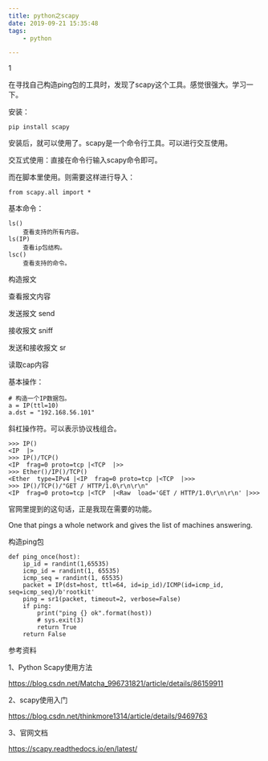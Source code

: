 ```yaml
---
title: python之scapy
date: 2019-09-21 15:35:48
tags:
	- python

---
```


1

在寻找自己构造ping包的工具时，发现了scapy这个工具。感觉很强大。学习一下。

安装：

```
pip install scapy
```

安装后，就可以使用了。scapy是一个命令行工具。可以进行交互使用。

交互式使用：直接在命令行输入scapy命令即可。

而在脚本里使用。则需要这样进行导入：

```
from scapy.all import *
```

基本命令：

```
ls()
	查看支持的所有内容。
ls(IP)
	查看ip包结构。
lsc()
	查看支持的命令。
```



构造报文

查看报文内容

发送报文 send

接收报文 sniff

发送和接收报文 sr

读取cap内容



基本操作：

```
# 构造一个IP数据包。
a = IP(ttl=10)
a.dst = "192.168.56.101"
```

斜杠操作符。可以表示协议栈组合。

```
>>> IP()
<IP  |>
>>> IP()/TCP()
<IP  frag=0 proto=tcp |<TCP  |>>
>>> Ether()/IP()/TCP()
<Ether  type=IPv4 |<IP  frag=0 proto=tcp |<TCP  |>>>
>>> IP()/TCP()/"GET / HTTP/1.0\r\n\r\n"
<IP  frag=0 proto=tcp |<TCP  |<Raw  load='GET / HTTP/1.0\r\n\r\n' |>>>
```

官网里提到的这句话，正是我现在需要的功能。

One that pings a whole network and gives the list of machines answering. 



构造ping包

```
def ping_once(host):
    ip_id = randint(1,65535)
    icmp_id = randint(1, 65535)
    icmp_seq = randint(1, 65535)
    packet = IP(dst=host, ttl=64, id=ip_id)/ICMP(id=icmp_id, seq=icmp_seq)/b'rootkit'
    ping = sr1(packet, timeout=2, verbose=False)
    if ping:
        print("ping {} ok".format(host))
        # sys.exit(3)
        return True
    return False
```



参考资料

1、Python Scapy使用方法

https://blog.csdn.net/Matcha_996731821/article/details/86159911

2、scapy使用入门

https://blog.csdn.net/thinkmore1314/article/details/9469763

3、官网文档

https://scapy.readthedocs.io/en/latest/
